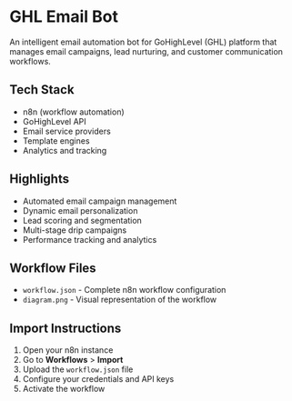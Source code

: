 # GHL Email Bot

An intelligent email automation bot for GoHighLevel (GHL) platform that manages email campaigns, lead nurturing, and customer communication workflows.

## Tech Stack

- n8n (workflow automation)
- GoHighLevel API
- Email service providers
- Template engines
- Analytics and tracking

## Highlights

- Automated email campaign management
- Dynamic email personalization
- Lead scoring and segmentation
- Multi-stage drip campaigns
- Performance tracking and analytics

## Workflow Files

- `workflow.json` - Complete n8n workflow configuration
- `diagram.png` - Visual representation of the workflow

## Import Instructions

1. Open your n8n instance
2. Go to **Workflows** > **Import**
3. Upload the `workflow.json` file
4. Configure your credentials and API keys
5. Activate the workflow
